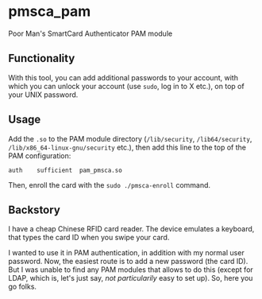 # pmsca_pam
Poor Man's SmartCard Authenticator PAM module

## Functionality
With this tool, you can add additional passwords to your account, with which you can unlock your account (use `sudo`, log in to X etc.), on top of your UNIX password.

## Usage
Add the `.so` to the PAM module directory (`/lib/security`, `/lib64/security`, `/lib/x86_64-linux-gnu/security` etc.), then add this line to the top of the PAM configuration:

```
auth	sufficient	pam_pmsca.so
```

Then, enroll the card with the `sudo ./pmsca-enroll` command.

## Backstory
I have a cheap Chinese RFID card reader. The device emulates a keyboard, that types the card ID when you swipe your card.

I wanted to use it in PAM authentication, in addition with my normal user password. Now, the easiest route is to add a new password (the card ID). But I was unable to find any PAM modules that allows to do this (except for LDAP, which is, let's just say, _not particularily_ easy to set up). So, here you go folks.
